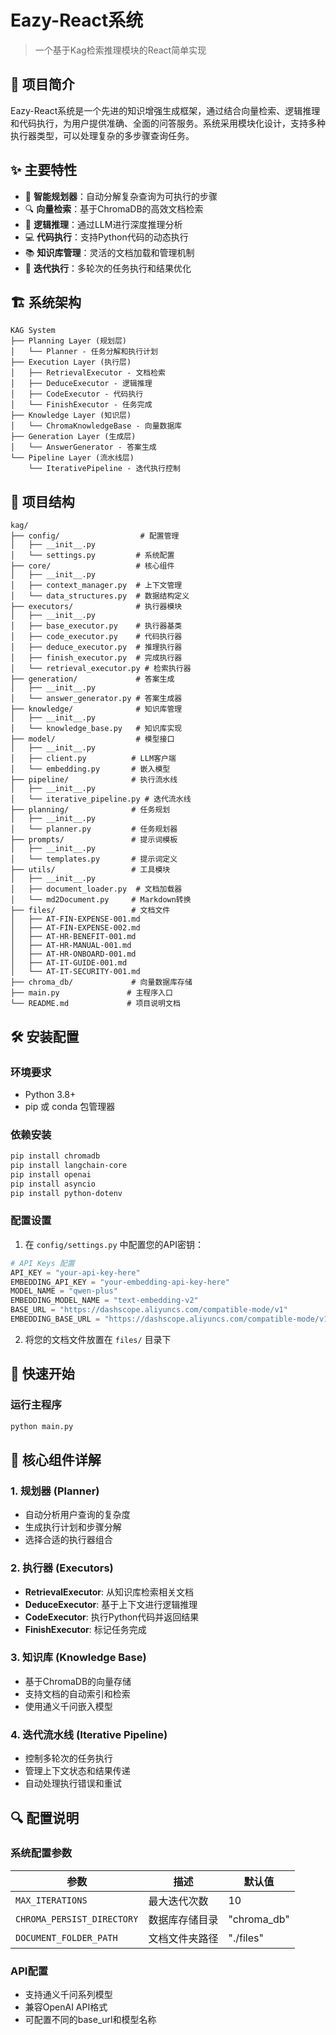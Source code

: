 # Eazy-React系统

> 一个基于Kag检索推理模块的React简单实现

## 🚀 项目简介

Eazy-React系统是一个先进的知识增强生成框架，通过结合向量检索、逻辑推理和代码执行，为用户提供准确、全面的问答服务。系统采用模块化设计，支持多种执行器类型，可以处理复杂的多步骤查询任务。

## ✨ 主要特性

- 🧠 **智能规划器**：自动分解复杂查询为可执行的步骤
- 🔍 **向量检索**：基于ChromaDB的高效文档检索
- 🤖 **逻辑推理**：通过LLM进行深度推理分析
- 💻 **代码执行**：支持Python代码的动态执行
- 📚 **知识库管理**：灵活的文档加载和管理机制
- 🔄 **迭代执行**：多轮次的任务执行和结果优化

## 🏗️ 系统架构

```
KAG System
├── Planning Layer (规划层)
│   └── Planner - 任务分解和执行计划
├── Execution Layer (执行层)
│   ├── RetrievalExecutor - 文档检索
│   ├── DeduceExecutor - 逻辑推理
│   ├── CodeExecutor - 代码执行
│   └── FinishExecutor - 任务完成
├── Knowledge Layer (知识层)
│   └── ChromaKnowledgeBase - 向量数据库
├── Generation Layer (生成层)
│   └── AnswerGenerator - 答案生成
└── Pipeline Layer (流水线层)
    └── IterativePipeline - 迭代执行控制
```

## 📁 项目结构

```
kag/
├── config/                  # 配置管理
│   ├── __init__.py
│   └── settings.py         # 系统配置
├── core/                   # 核心组件
│   ├── __init__.py
│   ├── context_manager.py  # 上下文管理
│   └── data_structures.py  # 数据结构定义
├── executors/              # 执行器模块
│   ├── __init__.py
│   ├── base_executor.py    # 执行器基类
│   ├── code_executor.py    # 代码执行器
│   ├── deduce_executor.py  # 推理执行器
│   ├── finish_executor.py  # 完成执行器
│   └── retrieval_executor.py # 检索执行器
├── generation/             # 答案生成
│   ├── __init__.py
│   └── answer_generator.py # 答案生成器
├── knowledge/              # 知识库管理
│   ├── __init__.py
│   └── knowledge_base.py   # 知识库实现
├── model/                  # 模型接口
│   ├── __init__.py
│   ├── client.py          # LLM客户端
│   └── embedding.py       # 嵌入模型
├── pipeline/              # 执行流水线
│   ├── __init__.py
│   └── iterative_pipeline.py # 迭代流水线
├── planning/              # 任务规划
│   ├── __init__.py
│   └── planner.py         # 任务规划器
├── prompts/               # 提示词模板
│   ├── __init__.py
│   └── templates.py       # 提示词定义
├── utils/                 # 工具模块
│   ├── __init__.py
│   ├── document_loader.py  # 文档加载器
│   └── md2Document.py     # Markdown转换
├── files/                 # 文档文件
│   ├── AT-FIN-EXPENSE-001.md
│   ├── AT-FIN-EXPENSE-002.md
│   ├── AT-HR-BENEFIT-001.md
│   ├── AT-HR-MANUAL-001.md
│   ├── AT-HR-ONBOARD-001.md
│   ├── AT-IT-GUIDE-001.md
│   └── AT-IT-SECURITY-001.md
├── chroma_db/             # 向量数据库存储
├── main.py               # 主程序入口
└── README.md             # 项目说明文档
```

## 🛠️ 安装配置

### 环境要求

- Python 3.8+
- pip 或 conda 包管理器

### 依赖安装

```bash
pip install chromadb
pip install langchain-core
pip install openai
pip install asyncio
pip install python-dotenv
```

### 配置设置

1. 在 `config/settings.py` 中配置您的API密钥：

```python
# API Keys 配置
API_KEY = "your-api-key-here"
EMBEDDING_API_KEY = "your-embedding-api-key-here"
MODEL_NAME = "qwen-plus"
EMBEDDING_MODEL_NAME = "text-embedding-v2"
BASE_URL = "https://dashscope.aliyuncs.com/compatible-mode/v1"
EMBEDDING_BASE_URL = "https://dashscope.aliyuncs.com/compatible-mode/v1"
```

2. 将您的文档文件放置在 `files/` 目录下

## 🚀 快速开始

### 运行主程序

```bash
python main.py
```

## 🔧 核心组件详解

### 1. 规划器 (Planner)
- 自动分析用户查询的复杂度
- 生成执行计划和步骤分解
- 选择合适的执行器组合

### 2. 执行器 (Executors)
- **RetrievalExecutor**: 从知识库检索相关文档
- **DeduceExecutor**: 基于上下文进行逻辑推理
- **CodeExecutor**: 执行Python代码并返回结果
- **FinishExecutor**: 标记任务完成

### 3. 知识库 (Knowledge Base)
- 基于ChromaDB的向量存储
- 支持文档的自动索引和检索
- 使用通义千问嵌入模型

### 4. 迭代流水线 (Iterative Pipeline)
- 控制多轮次的任务执行
- 管理上下文状态和结果传递
- 自动处理执行错误和重试

## 🔍 配置说明

### 系统配置参数

| 参数 | 描述 | 默认值 |
|------|------|--------|
| `MAX_ITERATIONS` | 最大迭代次数 | 10 |
| `CHROMA_PERSIST_DIRECTORY` | 数据库存储目录 | "chroma_db" |
| `DOCUMENT_FOLDER_PATH` | 文档文件夹路径 | "./files" |

### API配置
- 支持通义千问系列模型
- 兼容OpenAI API格式
- 可配置不同的base_url和模型名称

